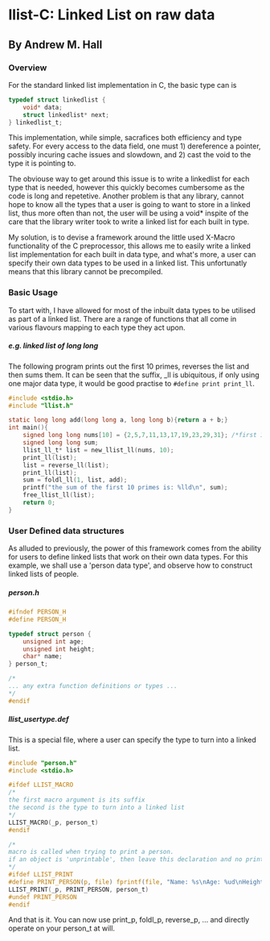 # llist-C: Linked List on raw data
## By Andrew M. Hall
### Overview
For the standard linked list implementation in C, the basic type can is

```c
typedef struct linkedlist {
	void* data;
	struct linkedlist* next;
} linkedlist_t;
```

This implementation, while simple, sacrafices both efficiency and  type safety. For every access to the data field, one must 1) dereference a pointer, possibly incuring cache issues and slowdown, and 2) cast the void to the type it is pointing to.

The obviouse way to get around this issue is to write a linkedlist for each type that is needed, however this quickly becomes cumbersome as the code is long and repetetive. Another problem is that any library, cannot hope to know all the types that a user is going to want to store in a linked list, thus more often than not, the user will be using a void\* inspite of the care that the library writer took to write a linked list for each built in type.

My solution, is to devise a framework around the little used X-Macro functionality of the C preprocessor, this allows me to easily write a linked list implementation for each built in data type, and what's more, a user can specify their own data types to be used in a linked list. This unfortunatly means that this library cannot be precompiled.

### Basic Usage
To start with, I have allowed for most of the inbuilt data types to be utilised as part of a linked list. There are a range of functions that all come in various flavours mapping to each type they act upon.

##### e.g. linked list of long long
The following program prints out the first 10 primes, reverses the list and then sums them. It can be seen that the suffix, \_ll is ubiquitous, if only using one major data type, it would be good practise to ```#define print print_ll```.
```c
#include <stdio.h>
#include "llist.h"

static long long add(long long a, long long b){return a + b;}
int main(){
	signed long long nums[10] = {2,5,7,11,13,17,19,23,29,31}; /*first 10 primes*/
	signed long long sum;
	llist_ll_t* list = new_llist_ll(nums, 10);
	print_ll(list);
	list = reverse_ll(list);
	print_ll(list);
	sum = foldl_ll(1, list, add);
	printf("the sum of the first 10 primes is: %lld\n", sum);
	free_llist_ll(list);
	return 0;
}
```

### User Defined data structures
As alluded to previously, the power of this framework comes from the ability for users to define linked lists that work on their own data types. For this example, we shall use a 'person data type', and observe how to construct linked lists of people. 

##### person.h
```c
#ifndef PERSON_H
#define PERSON_H

typedef struct person {
	unsigned int age;
	unsigned int height;
	char* name;
} person_t;

/*
... any extra function definitions or types ...
*/
#endif
```
##### llist_usertype.def
This is a special file, where a user can specify the type to turn into a linked list.
```c
#include "person.h"
#include <stdio.h>

#ifdef LLIST_MACRO
/*
the first macro argument is its suffix
the second is the type to turn into a linked list
*/
LLIST_MACRO(_p, person_t)
#endif

/*
macro is called when trying to print a person.
if an object is 'unprintable', then leave this declaration and no print functions will be generated.
*/
#ifdef LLIST_PRINT
#define PRINT_PERSON(p, file) fprintf(file, "Name: %s\nAge: %ud\nHeight: %ud\n", p.name, p.age, p.height)
LLIST_PRINT(_p, PRINT_PERSON, person_t)
#undef PRINT_PERSON
#endif
```

And that is it. You can now use print\_p, foldl\_p, reverse\_p, ... and directly operate on your person\_t at will.
